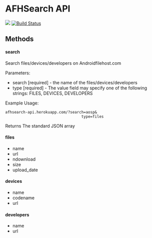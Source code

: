 # AFHSearch API
<a href="https://paypal.me/fast0n" title="Donate"><img src="https://img.shields.io/badge/Donate-PayPal-009cde.svg?style=flat-square"></a>
[![Build Status](https://travis-ci.org/Fast0n/afhsearch-api.svg?branch=master)](https://travis-ci.org/Fast0n/afhsearch-api)

## Methods
#### search
Search files/devices/developers on Androidfilehost.com

Parameters:
- search [required] - the name of the files/devices/developers
- type [required] - The value field may specify one of the following strings: FILES,  DEVICES, DEVELOPERS


Example Usage:
```
afhsearch-api.herokuapp.com/?search=aosp&
                                  type=files
```
Returns
The standard JSON array

#### files
- name
- url
- ndownload
- size
- upload_date

#### devices
- name
- codename
- url

#### developers
- name
- url
